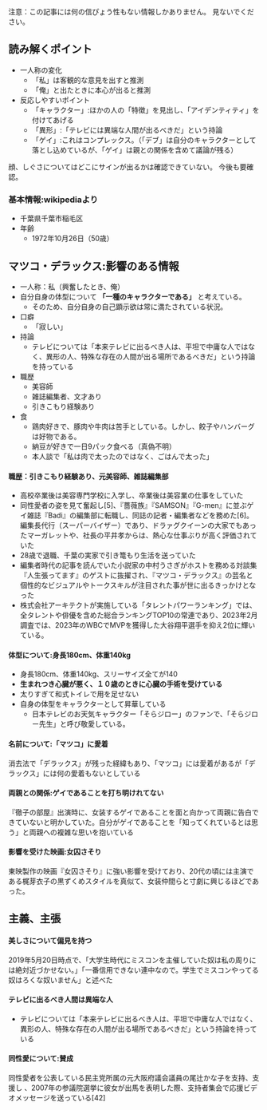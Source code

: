 ﻿


注意：この記事には何の信ぴょう性もない情報しかありません。
見ないでください。

## 読み解くポイント

- 一人称の変化
    - 「私」は客観的な意見を出すと推測
    - 「俺」と出たときに本心が出ると推測
- 反応しやすいポイント
    - 「キャラクター」:ほかの人の「特徴」を見出し、「アイデンティティ」を付けてあげる
    - 「異形」:「テレビには異端な人間が出るべきだ」という持論
    - 「ゲイ」:これはコンプレックス。（「デブ」は自分のキャラクターとして落とし込めているが、「ゲイ」は親との関係を含めて議論が残る）


顔、しぐさについてはどこにサインが出るかは確認できていない。
今後も要確認。




### 基本情報:wikipediaより

- 千葉県千葉市稲毛区
- 年齢
    - 1972年10月26日（50歳）



## マツコ・デラックス:影響のある情報

- 一人称：私（興奮したとき、俺）
- 自分自身の体型について **「一種のキャラクターである」** と考えている。
    - そのため、自分自身の自己顕示欲は常に満たされている状況。
- 口癖
    - 「寂しい」
- 持論
    - テレビについては「本来テレビに出るべき人は、平坦で中庸な人ではなく、異形の人、特殊な存在の人間が出る場所であるべきだ」という持論を持っている
- 職歴
    - 美容師
    - 雑誌編集者、文才あり
    - 引きこもり経験あり
- 食
    - 鶏肉好きで、豚肉や牛肉は苦手としている。しかし、餃子やハンバーグは好物である。
    - 納豆が好きで一日9パック食べる（真偽不明）
    - 本人談で「私は肉で太ったのではなく、ごはんで太った」


#### 職歴：引きこもり経験あり、元美容師、雑誌編集部

- 高校卒業後は美容専門学校に入学し、卒業後は美容業の仕事をしていた
- 同性愛者の姿を見て奮起し[5]、『薔薇族』『SAMSON』『G-men』に並ぶゲイ雑誌『Badi』の編集部に転職し、同誌の記者・編集者などを務めた[6]。編集長代行（スーパーバイザー）であり、ドラァグクイーンの大家でもあったマーガレットや、社長の平井孝からは、熱心な仕事ぶりが高く評価されていた
- 28歳で退職、千葉の実家で引き篭もり生活を送っていた
- 編集者時代の記事を読んでいた小説家の中村うさぎがホストを務める対談集『人生張ってます』のゲストに抜擢され、『マツコ・デラックス』の芸名と個性的なビジュアルやトークスキルが注目された事が世に出るきっかけとなった
- 株式会社アーキテクトが実施している「タレントパワーランキング」では、全タレントや俳優を含めた総合ランキングTOP10の常連であり、2023年2月調査では、2023年のWBCでMVPを獲得した大谷翔平選手を抑え2位に輝いている。

#### 体型について:身長180cm、体重140kg

- 身長180cm、体重140kg、スリーサイズ全てが140
- **生まれつき心臓が悪く、１０歳のときに心臓の手術を受けている**
- 太りすぎて和式トイレで用を足せない
- 自身の体型をキャラクターとして昇華している
    - 日本テレビのお天気キャラクター「そらジロー」のファンで、「そらジロー先生」と呼び敬愛している。

#### 名前について:「マツコ」に愛着

消去法で「デラックス」が残った経緯もあり、「マツコ」には愛着があるが「デラックス」には何の愛着もないとしている


#### 両親との関係:ゲイであることを打ち明けれてない

『徹子の部屋』出演時に、女装するゲイであることを面と向かって両親に告白できていないと明かしていた。自分がゲイであることを「知ってくれているとは思う」と両親への複雑な思いを抱いている


#### 影響を受けた映画:女囚さそり

東映製作の映画『女囚さそり』に強い影響を受けており、20代の頃には主演である梶芽衣子の黒ずくめスタイルを真似て、女装仲間らと寸劇に興じるほどであった。


## 主義、主張

#### 美しさについて偏見を持つ

2019年5月20日時点で、「大学生時代にミスコンを主催していた奴は私の周りには絶対近づかせない。」「一番信用できない連中なので。学生でミスコンやってる奴はろくな奴いません」と述べた


#### テレビに出るべき人間は異端な人

- テレビについては「本来テレビに出るべき人は、平坦で中庸な人ではなく、異形の人、特殊な存在の人間が出る場所であるべきだ」という持論を持っている


#### 同性愛について:賛成

同性愛者を公表している民主党所属の元大阪府議会議員の尾辻かな子を支持、支援し 、2007年の参議院選挙に彼女が出馬を表明した際、支持者集会で応援ビデオメッセージを送っている[42]

